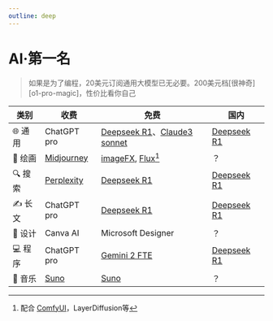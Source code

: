 ```yaml
---
outline: deep
---
```


# AI·第一名

> 如果是为了编程，20美元订阅通用大模型已无必要。200美元档[很神奇][o1-pro-magic]，性价比看你自己

| **类别** | **收费**                   | **免费**                                            | **国内**                  |
|--------|--------------------------|---------------------------------------------------|-------------------------|
| 🌐 通用  | ChatGPT pro              | [Deepseek R1][deepseek]、[Claude3 sonnet][claude3] | [Deepseek R1][deepseek] |
| 🎨 绘画  | [Midjourney][midjourney] | [imageFX][imagefx], [Flux][flux][^1]              | ？                       |
| 🔍 搜索  | [Perplexity][perplexity] | [Deepseek R1][deepseek]                           | [Deepseek R1][deepseek] |
| ✍️ 长文  | ChatGPT pro              | [Deepseek R1][deepseek]                           | [Deepseek R1][deepseek] |
| 🎨 设计  | Canva AI                 | Microsoft Designer                                | ？                       |
| 💻 程序  | ChatGPT pro              | [Gemini 2 FTE][gemini]                            | [Deepseek R1][deepseek] |
| 🎵 音乐  | [Suno][suno]             | [Suno][suno]                                      | ？                       |

[o1promagic]: https://mp.weixin.qq.com/s/KPOixB98sKqDY8N4LO9s-w    "使用o1 pro后，遇到了神奇的“一人协作”问题"

[deepseek]: http://chat.deepseek.com/

[claude3]: https://claude.ai/

[midjourney]: https://www.midjourney.com/

[imagefx]: https://labs.google/fx/tools/image-fx/

[perplexity]: https://www.perplexity.ai/

[gemini]: https://aistudio.google.com

[suno]: https://suno.ai/

[flux]: https://github.com/black-forest-labs/flux

[^1]: 配合 [ComfyUI](https://github.com/comfyanonymous/ComfyUI)，LayerDiffusion等
<BeautifulLogo />

<script setup>
    import BeautifulLogo from "./BeautifulLogo.vue";
</script>
